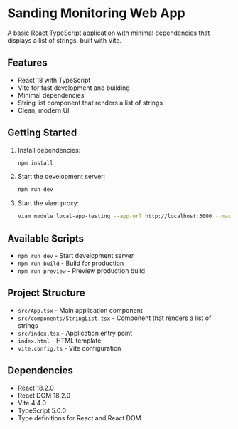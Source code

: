 # Sanding Monitoring Web App

A basic React TypeScript application with minimal dependencies that displays a list of strings, built with Vite.

## Features

- React 18 with TypeScript
- Vite for fast development and building
- Minimal dependencies
- String list component that renders a list of strings
- Clean, modern UI

## Getting Started

1. Install dependencies:
   ```bash
   npm install
   ```

2. Start the development server:
   ```bash
   npm run dev
   ```

3. Start the viam proxy:
    ```bash
    viam module local-app-testing --app-url http://localhost:3000 --machine-id <machine-id>
    ```

## Available Scripts

- `npm run dev` - Start development server
- `npm run build` - Build for production
- `npm run preview` - Preview production build

## Project Structure

- `src/App.tsx` - Main application component
- `src/components/StringList.tsx` - Component that renders a list of strings
- `src/index.tsx` - Application entry point
- `index.html` - HTML template
- `vite.config.ts` - Vite configuration

## Dependencies

- React 18.2.0
- React DOM 18.2.0
- Vite 4.4.0
- TypeScript 5.0.0
- Type definitions for React and React DOM
